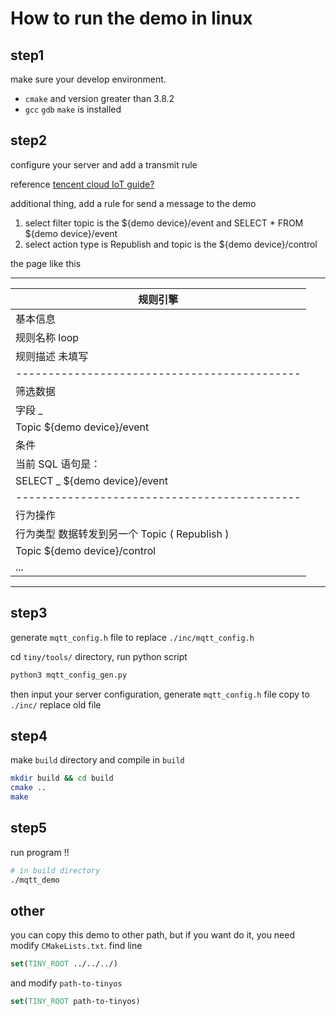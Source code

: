 # How to run the demo in linux

## step1

make sure your develop environment.

- `cmake` and version greater than 3.8.2
- `gcc` `gdb` `make` is installed

## step2

configure your server and add a transmit rule

reference [tencent cloud IoT guide?](../../../doc/8.TencentOS-tiny对接腾讯云IoTHub开发指南.md)

additional thing, add a rule for send a message to the demo

1. select filter topic is the ${demo device}/event and
   SELECT \* FROM ${demo device}/event
2. select action type is Republish and topic is the ${demo device}/control

the page like this

---

|规则引擎
|--------------------------------------------
|基本信息
|规则名称 loop
|规则描述 未填写
|--------------------------------------------
|筛选数据
|字段 _
|Topic ${demo device}/event
|条件
|当前 SQL 语句是：
|SELECT _ ${demo device}/event
|--------------------------------------------
|行为操作
|行为类型 数据转发到另一个 Topic ( Republish )
|Topic ${demo device}/control
| ...

---

## step3

generate `mqtt_config.h` file to replace `./inc/mqtt_config.h`

cd `tiny/tools/` directory, run python script

```bash
python3 mqtt_config_gen.py
```

then input your server configuration, generate `mqtt_config.h` file
copy to `./inc/` replace old file

## step4

make `build` directory and compile in `build`

```bash
mkdir build && cd build
cmake ..
make
```

## step5

run program !!

```bash
# in build directory
./mqtt_demo
```

## other

you can copy this demo to other path, but if you want do it,
you need modify `CMakeLists.txt`. find line

```cmake
set(TINY_ROOT ../../../)
```

and modify `path-to-tinyos`

```cmake
set(TINY_ROOT path-to-tinyos)
```
